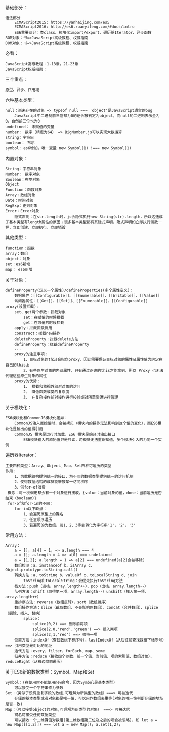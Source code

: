 基础部分：

    语法部分
        ECMAScript2015: https://yanhaijing.com/es5
        ECMAScript2016: http://es6.ruanyifeng.com/#docs/intro 
        ES6重要部分：类class、模块化import/export、遍历器Iterator、异步函数
    BOM对象：书=>JavaScript高级教程、权威指南
    DOM对象：书=>JavaScript高级教程、权威指南
    
必看：

    JavaScript高级教程：1-13章，21-23章
    JavaScript权威指南：     
    
三个重点：

    原型、异步、作用域
    
六种基本类型：

    null：尚未存在的对象 => typeof null === 'object'是JavaScript遗留的bug
        JavaScript中二进制前三位都为0的话会被判定为object，而null的二进制表示全为0，自然前三位也为0
    undefined： 未赋值的变量
    number： 数字（精度为64） => BigNumber.js可以实现大数运算
    string：字符串
    boolean： 布尔
    symbol: es6增加，唯一变量 new Symbol(1) !=== new Symbol(1)

内置对象：
    
    String：字符串对象
    Number： 数字对象
    Boolean：布尔对象
    Object
    Function：函数对象
    Array：数组对象
    Date：时间对象
    RegExp：正则对象
    Error：Error对象
        隐式声明：在str.length时，js会隐式执行new String(str).length，所以这造成了基本类型有length属性的原因；很多基本类型都有其隐式声明，隐式声明如立即执行函数一样，立即创建，立即执行，立即销毁
        
其他类型：
    
    function：函数
    array：数组
    object：对象
    set：es6新增
    map： es6新增   
    
关于对象：

    defineProperty(定义一个属性)/defineProperties(多个属性定义)：
        数据属性：[[Configurable]]、[[Enumerable]]、[[Writable]]、[[Value]]
        访问器属性：[[Get]]、[[Set]]、[[Enumerable]]、[[Configurable]]
    proxy(设置拦截):
        set、get两个参数：拦截对象
            set：在赋值的时候拦截
            get：在取值的时候拦截
        apply：拦截函数调用
        construct：拦截new操作
        deleteProperty：拦截delete方法
        defineProperty：拦截defineProperty
        ...
        proxy的注意事项：
            1、目标对象的this会指向proxy，因此需要保证目标对象的属性及属性值为绑定在自己的this上
            2、有些原生对象的内部属性，只有通过正确的this才能拿到，所以 Proxy 也无法代理这些原生对象的属性
        proxy的优势：
            1、 拦截和监视外部对对象的访问
            2、 降低函数或类的复杂度
            3、 在复杂操作前对操作进行校验或对所需资源进行管理
        
关于模块化：
    
    ES6模块化和CommonJS模块化差异：
        CommonJS输入原始值时，会被拷贝（模块内的操作无法影响到这个值的变化），而ES6模块化是输出的值得引用
        CommonJS 模块是运行时加载，ES6 模块是编译时输出接口
            ES6模块输入的原始值只是只读，跨模块无法重新赋值，多个模块引入的为同一个实例

遍历器Iterator：

    主要四种类型：Array、Object、Map、Set四种可遍历的类型
    作用：
        1、为数据结构提供统一的接口，为不同的数据类型提供统一的访问机制
        2、使得数据结构的成员能够按某一访问次序
        3、供for-of消费
     概念：每一次调用都会有一个对象进行接收，{value：当前对象的值，done：当前遍历是否结束（boolean）}
     for-of和for-in的不同：
        for-in以下缺点：
            1、会遍历原型上的键名
            2、任意顺序遍历
            3、若遍历的为数组，则1、2、3等会转化为字符串'1'，'2'，'3'
            
常用方法：

    Array：
        a = []; a[4] = 1; => a.length === 4
        a = []; a.length = 4 => a[0] === undefained
        a = [1,2]; a.length = 1 => a[2] === undefined(a[2]会被移除)
        数组检测：a、instanceof b、isArray c、Object.prototype.toString.call()
        转换方法：a、toString b、valueOf c、toLocalString d、join
            toString和toLocalString：会优先执行toString方法
        栈方法：push（进栈，array.length++）、pop（出栈，array.length--）
        队列方法：shift（取得第一项，array.length--）unshift（推入第一项，array.length++）
        重排序方法：reverse（数组反转），sort（数组排序）
        数组操作方法：slice（截取数组，不会影响原数组），concat（合并数组）、splice（删除、插入、替换）
            splice：
                splice(0,2) ==> 删除前两项
                splice(2,0,'rend','green') ==> 插入两项
                splice(2,1,'red') ==> 替换一项
        位置方法：indexOf（查找数组下标序号），lastIndexOf（从后往前查找数组下标序号）==> 引用类型是对比的地址
        迭代方法：every、filter、forEach、map、some    
        归并方法：reduce（接收四个参数，前一个值、当前值、项的索引值、数组对象），reduceRight（从右边向前遍历）       
        
 关于ES6新的数据类型：Symbol、Map和Set
 
    Symbol：(在使用时不能使用new命令，因为Symbol是基本类型)
        可以接受一个字符串作为参数
    Set：（类似于没有重复字段的数组,可理解为新类型的数组）===> 可被迭代
        存储的基本类型或者对象都是唯一值，可以用作数组去重等(对象的唯一性判断存储的地址是否一致)
    Map：（可以接受object的对象,可理解为新类型的对象） ===> 可被迭代
        键名可接受任何数据类型
        可以接收一个二维键值对数组(第二维数组第三位及之后的项会被忽略)，如 let a = new Map([[1,2]]) === let a = new Map(); a.set(1,2);
        
        
 
             